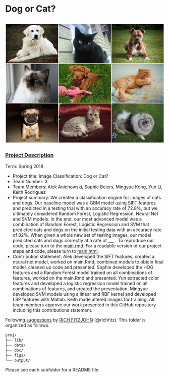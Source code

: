 
# Dog or Cat?
![image](./figs/catdog.jpg)
----

### [Project Description](./doc/project2_desc.md)

Term: Spring 2018

+ Project title: Image Classification: Dog or Cat?
+ Team Number: 3
+ Team Members: Alek Anichowski, Sophie Beiers, Mingyue Kong, Yun Li, Keith Rodriguez
+ Project summary: We created a classification engine for images of cats and dogs. Our baseline model was a GBM model using SIFT features and predicted in a testing trial with an accuracy rate of 72.8%, but we ultimately considered Random Forest, Logistic Regression, Neural Net and SVM models. In the end, our most advanced model was a combination of Random Forest, Logistic Regression and SVM that predicted cats and dogs on the initial testing data with an accuracy rate of 82%. When given a whole new set of testing images, our model predicted cats and dogs correctly at a rate of ___ .  To reproduce our code, please turn to the [main.rmd](./doc/main.Rmd). For a readable version of our project steps and code, please turn to [main.html](./output/main.html).
+ Contribution statement: Alek developed the SIFT features, created a neural net model, worked on main.Rmd, combined models to obtain final model, cleaned up code and presented. Sophie developed the HOG features and a Random Forest model trained on all combinations of features, worked on the main.Rmd and presented. Yun extracted color features and developed a logistic regression model trained on all combinations of features, and created the presentation. Mingyue developed SVM models using a linear and RBF kernel and developed LBP features with Matlab. Keith made altered images for training. All team members approve our work presented in this GitHub repository including this contributions statement.

Following [suggestions](http://nicercode.github.io/blog/2013-04-05-projects/) by [RICH FITZJOHN](http://nicercode.github.io/about/#Team) (@richfitz). This folder is organized as follows.

```
proj/
├── lib/
├── data/
├── doc/
├── figs/
└── output/
```

Please see each subfolder for a README file.
